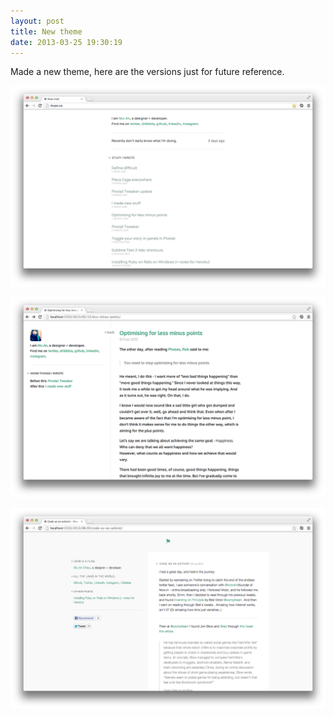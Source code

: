 ```yaml
---
layout: post
title: New theme
date: 2013-03-25 19:30:19
---
```


Made a new theme, here are the versions just for future reference.

![Old version](/images/13032501.png)

![Interim version](/images/13032502.png)

![Current version](/images/13032503.png)